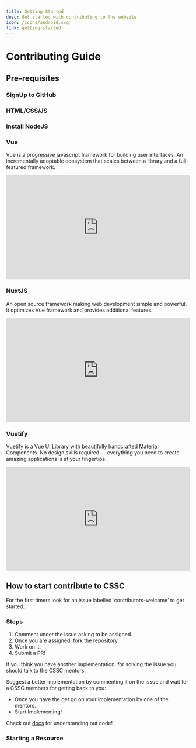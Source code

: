 ```yaml
---
title: Getting Started
desc: Get started with contributing to the website
icon: /icons/android.svg
link: getting-started
---
```


# Contributing Guide

## Pre-requisites

### SignUp to GitHub

<grid-1-x-2
img-Src="/icons/github.svg"
desc="If you don't already have an account on GitHub sign up to contribute to CSSC Website"
button="SignUp!"
link="https://github.com/"></grid-1-x-2>

### HTML/CSS/JS

<ResourcesGrid :items="[
        {
          title: 'HTML',
          desc: 'Learn the base foundation of all websites',
          link: '/resources/html',
          icon: '/icons/html5.svg',
        },
        {
          title: 'CSS',
          desc: 'Learn how to style your HTML pages',
          link: '/resources/css',
          icon: '/icons/css3.svg',
        },
        {
          title: 'JavaScript',
          desc: 'Learn how to implement scripts into your HTML page',
          link: '/resources/javascript',
          icon: '/icons/javascript.svg',
        }]"
        :responsive="true"> </ResourcesGrid>

### Install NodeJS

<grid-1-x-2
img-Src="https://nodejs.org/static/images/logo.svg"
desc="Install NodeJS to run CSSC website on your machine."
button="Download here!"
link="https://nodejs.org/en/"></grid-1-x-2>

### Vue

Vue is a progressive javascript framework for building user interfaces. An
incrementally adoptable ecosystem that scales between a library and a
full-featured framework.

<div style="padding:56.25% 0 0 0;position:relative;">
  <iframe src="https://player.vimeo.com/video/247494684?autoplay=1&color=4fc08d&title=0&byline=0&portrait=0" style="position:absolute;top:0;left:0;width:100%;height:100%;" frameborder="0" allow="fullscreen" allowfullscreen>
  </iframe>
</div>
<script src="https://player.vimeo.com/api/player.js"></script>

<grid-1-x-2 
img-Src="https://octref.gallerycdn.vsassets.io/extensions/octref/vetur/0.24.0/1583367754374/Microsoft.VisualStudio.Services.Icons.Default"
desc="We have a resource for Vue, check it out to learn." 
button="Start Learning!" 
link="/resources/vue"></grid-1-x-2>

### NuxtJS

An open source framework making web development simple and powerful. It
optimizes Vue framework and provides additional features.

<div style="padding:56.25% 0 0 0;position:relative;">
  <iframe src="https://www.youtube.com/embed/7ITypVi-qRY" style="position:absolute;top:0;left:0;width:100%;height:100%;" frameborder="0" allow="fullscreen" allowfullscreen>
  </iframe>
</div>

### Vuetify

Vuetify is a Vue UI Library with beautifully handcrafted Material Components. No
design skills required — everything you need to create amazing applications is
at your fingertips.

<div style="padding:56.25% 0 0 0;position:relative;">
  <iframe src="https://www.youtube.com/embed/8eCoSsTNzG4" style="position:absolute;top:0;left:0;width:100%;height:100%;" frameborder="0" allow="fullscreen" allowfullscreen>
  </iframe>
</div>

## How to start contribute to CSSC

For the first timers look for an issue labelled ‘contributors-welcome’ to get
started.

### Steps

1. Comment under the issue asking to be assigned.
2. Once you are assigned, fork the repository.
3. Work on it.
4. Submit a PR!

If you think you have another implementation, for solving the issue you should
talk to the CSSC mentors.

Suggest a better implementation by commenting it on the issue and wait for a
CSSC members for getting back to you:

- Once you have the get go on your implementation by one of the mentors.
- Start Implementing!

Check out [docs]() for understanding out code!

### Starting a Resource

<grid-1-x-2
img-Src="/contribution-guide/doc.svg"
desc="This guide will help you understand how to create a resource for CSSC Website."
button="Check out it!"
link="/contribution-guide/resource"></grid-1-x-2>
